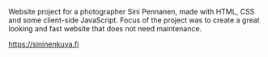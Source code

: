 Website project for a photographer Sini Pennanen, made with HTML, CSS and some client-side JavaScript. Focus of the project was to create a great looking and fast website that does not need maintenance. 

https://sininenkuva.fi